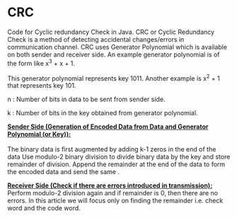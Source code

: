 # CRC
Code for Cyclic redundancy Check in Java.
CRC or Cyclic Redundancy Check is a method of detecting accidental changes/errors in communication channel. 
CRC uses Generator Polynomial which is available on both sender and receiver side. An example generator polynomial is of the form like x<sup>3</sup> + x + 1. 

This generator polynomial represents key 1011. Another example is x<sup>2</sup> + 1 that represents key 101. 

n : Number of bits in data to be sent from sender side.<br> 

k : Number of bits in the key obtained from generator polynomial.<br>

<u><b>Sender Side (Generation of Encoded Data from Data and Generator Polynomial (or Key)):</b></u><br>   
The binary data is first augmented by adding k-1 zeros in the end of the data Use modulo-2 binary division to divide binary data by the key and store remainder of division. Append the remainder at the end of the data to form the encoded data and send the same .  

<u><b>Receiver Side (Check if there are errors introduced in transmission):</b></u><br>
Perform modulo-2 division again and if remainder is 0, then there are no errors.  In this article we will focus only on finding the remainder i.e. check word and the code word.
